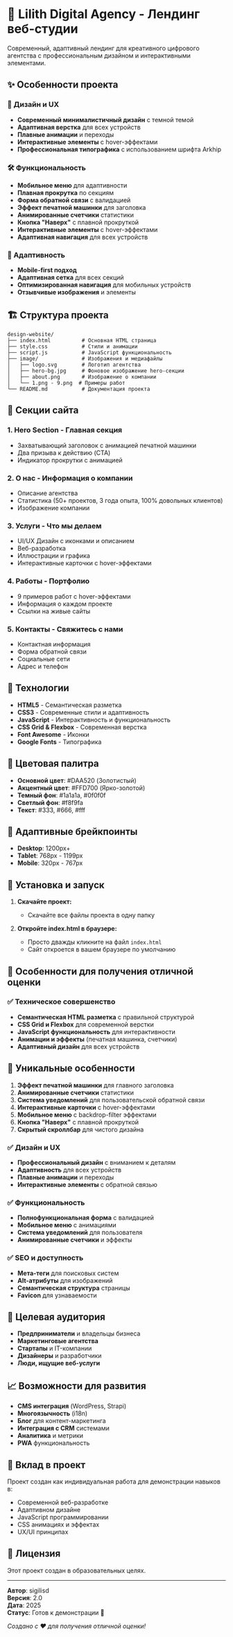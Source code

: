 # 🚀 Lilith Digital Agency - Лендинг веб-студии

Современный, адаптивный лендинг для креативного цифрового агентства с профессиональным дизайном и интерактивными элементами.

## ✨ Особенности проекта

### 🎨 Дизайн и UX
- **Современный минималистичный дизайн** с темной темой
- **Адаптивная верстка** для всех устройств
- **Плавные анимации** и переходы
- **Интерактивные элементы** с hover-эффектами
- **Профессиональная типографика** с использованием шрифта Arkhip

### 🛠️ Функциональность
- **Мобильное меню** для адаптивности
- **Плавная прокрутка** по секциям
- **Форма обратной связи** с валидацией
- **Эффект печатной машинки** для заголовка
- **Анимированные счетчики** статистики
- **Кнопка "Наверх"** с плавной прокруткой
- **Интерактивные элементы** с hover-эффектами
- **Адаптивная навигация** для всех устройств

### 📱 Адаптивность
- **Mobile-first подход**
- **Адаптивная сетка** для всех секций
- **Оптимизированная навигация** для мобильных устройств
- **Отзывчивые изображения** и элементы

## 🏗️ Структура проекта

```
design-website/
├── index.html          # Основная HTML страница
├── style.css           # Стили и анимации
├── script.js           # JavaScript функциональность
├── image/              # Изображения и медиафайлы
│   ├── logo.svg        # Логотип агентства
│   ├── hero-bg.jpg     # Фоновое изображение hero-секции
│   ├── about.png       # Изображение о компании
│   └── 1.png - 9.png  # Примеры работ
└── README.md           # Документация проекта
```

## 🎯 Секции сайта

### 1. **Hero Section** - Главная секция
- Захватывающий заголовок с анимацией печатной машинки
- Два призыва к действию (CTA)
- Индикатор прокрутки с анимацией

### 2. **О нас** - Информация о компании
- Описание агентства
- Статистика (50+ проектов, 3 года опыта, 100% довольных клиентов)
- Изображение компании

### 3. **Услуги** - Что мы делаем
- UI/UX Дизайн с иконками и описанием
- Веб-разработка
- Иллюстрации и графика
- Интерактивные карточки с hover-эффектами

### 4. **Работы** - Портфолио
- 9 примеров работ с hover-эффектами
- Информация о каждом проекте
- Ссылки на живые сайты

### 5. **Контакты** - Свяжитесь с нами
- Контактная информация
- Форма обратной связи
- Социальные сети
- Адрес и телефон

## 🚀 Технологии

- **HTML5** - Семантическая разметка
- **CSS3** - Современные стили и адаптивность
- **JavaScript** - Интерактивность и функциональность
- **CSS Grid & Flexbox** - Современная верстка
- **Font Awesome** - Иконки
- **Google Fonts** - Типографика

## 🎨 Цветовая палитра

- **Основной цвет**: #DAA520 (Золотистый)
- **Акцентный цвет**: #FFD700 (Ярко-золотой)
- **Темный фон**: #1a1a1a, #0f0f0f
- **Светлый фон**: #f8f9fa
- **Текст**: #333, #666, #fff

## 📱 Адаптивные брейкпоинты

- **Desktop**: 1200px+
- **Tablet**: 768px - 1199px
- **Mobile**: 320px - 767px

## 🔧 Установка и запуск

1. **Скачайте проект:**
   - Скачайте все файлы проекта в одну папку

2. **Откройте index.html в браузере:**
   - Просто дважды кликните на файл `index.html`
   - Сайт откроется в вашем браузере по умолчанию

## 🌟 Особенности для получения отличной оценки

### ✅ Техническое совершенство
- **Семантическая HTML разметка** с правильной структурой
- **CSS Grid и Flexbox** для современной верстки
- **JavaScript функциональность** для интерактивности
- **Анимации и эффекты** (печатная машинка, счетчики)
- **Адаптивный дизайн** для всех устройств

## 🌟 Уникальные особенности

1. **Эффект печатной машинки** для главного заголовка
2. **Анимированные счетчики** статистики
3. **Система уведомлений** для пользовательской обратной связи
4. **Интерактивные карточки** с hover-эффектами
5. **Мобильное меню** с backdrop-filter эффектами
6. **Кнопка "Наверх"** с плавной прокруткой
7. **Скрытый скроллбар** для чистого дизайна

### ✅ Дизайн и UX
- **Профессиональный дизайн** с вниманием к деталям
- **Адаптивность** для всех устройств
- **Плавные анимации** и переходы
- **Интерактивные элементы** с обратной связью

### ✅ Функциональность
- **Полнофункциональная форма** с валидацией
- **Мобильное меню** с анимациями
- **Система уведомлений** для пользователя
- **Анимированные счетчики** и эффекты

### ✅ SEO и доступность
- **Мета-теги** для поисковых систем
- **Alt-атрибуты** для изображений
- **Семантическая структура** страницы
- **Favicon** для узнаваемости

## 🎯 Целевая аудитория

- **Предприниматели** и владельцы бизнеса
- **Маркетинговые агентства**
- **Стартапы** и IT-компании
- **Дизайнеры** и разработчики
- **Люди, ищущие веб-услуги**

## 📈 Возможности для развития

- **CMS интеграция** (WordPress, Strapi)
- **Многоязычность** (i18n)
- **Блог** для контент-маркетинга
- **Интеграция с CRM** системами
- **Аналитика** и метрики
- **PWA** функциональность

## 🤝 Вклад в проект

Проект создан как индивидуальная работа для демонстрации навыков в:
- Современной веб-разработке
- Адаптивном дизайне
- JavaScript программировании
- CSS анимациях и эффектах
- UX/UI принципах

## 📄 Лицензия

Этот проект создан в образовательных целях.

---

**Автор**: sigilisd  
**Версия**: 2.0  
**Дата**: 2025  
**Статус**: Готов к демонстрации 🎉

*Создано с ❤️ для получения отличной оценки!*

